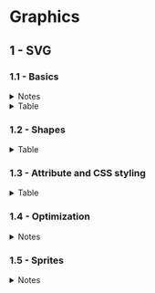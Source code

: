 # Graphics

## 1 - SVG
### 1.1 - Basics
<details>
<summary>Notes</summary>

- all tags should be closed
- `<svg width="100" height="200"></svg>` `px` default or `%`
- `width` / `height` by default = 300 x 150
- have to set sizes, otherwise it'll grow big (width of a viewport)
- viewport space = svg borders
- user space = content borders
- no viewBox: viewport = user
- with viewBox/transform: user coordinates grid moves/scales, start/end coords also change
- inside svg
    - `px` or `%` (% counts of svg sizes)
    - coords x y from top left corner (both % and px)
    - `rx` = `ry` if not specified (corner rounds % or px)

</details>

<details>
<summary>Table</summary>

|Attribute|Notes and usage|Level|
|---------|---------------|:---:|
|`viewBox`|- `x y w h` attribute only, no CSS, `px`<br>- with viewBox content fits and centers<br>- svg with no w/h but with viewBox fills the whole viewport|:seedling:|
|`preserveAspectRatio`|- changes viewBox behavior<br>- `none` doesn't preserve proportions, fills the whole svg (ex. rubber backgrounds)<br>- `xMidYMid` default, another possible `Min` `Max`<br>-- doesn't work w/o viewBox<br>-- second param indicates how the viewport fills: `melt` almost = `background: contain;` full svg and `slice` almost = `background: cover;` fills container|:seedling:|

</details>

### 1.2 - Shapes
<details>
<summary>Table</summary>

|Tag|Parameters|Notes|Level|
|---|----------|-----|:---:|
|`<rect>`|`width="50%" height="100" x="20" y="50%"`||:seedling:|
|`<polygon>`|`points="70.5 90.41 136.48"`|points = coords of peaks x, y (px only)|:seedling:|
|`<circle>`|`r="50" cx="100" cy="50%"|- `r` = radius `px` or `%`<br>- `cx` and `cy` = center coords (0 0 by default) `px` or `%`|:seedling:|
|`<ellipse>`|`rx="50" ry="40%" cx="50" cy="50%"||:seedling:|
|`<line>`|- `x1="220" y1="10%" x2="300" y2="15%"`<br>- `stroke="blue" stroke-width="5"`|`stroke-width` = 1 by default|:seedling:|
|`<polyline>`|`points="10,135 100,10 55,135"`|stroke doesn't close (unlike to `<polygon>`)|:seedling:|

</details>

### 1.3 - Attribute and CSS styling
<details>
<summary>Table</summary>

|Attribute|Property|Notes|Level|
|---------|--------|-----|:---:|
|`fill="gold"`|`fill: gold;`|if not specified = `black`|:deciduous_tree:|
|`fill-opacity="0.1"`|`fill-opacity: 1;`||:seedling:|
|`stroke="orange"`|`stroke: orange;`||:deciduous_tree:|
|`stroke-width="5"`|`stroke-width: 5;`|% also available, counts of SVG size|:deciduous_tree:|
|`stroke-opacity="0.5"`|`stroke-opacity: 1;`||:seedling:|
|`stroke-linecap="butt"`|`stroke-linecap: butt;`|- `butt` default, cuts the edges<br>- `round` rounds the edges<br>- `square` - squares the edges|:seedling:|
|`stroke-linejoin="miter"`|`stroke-linejoin: miter;`|- `miter` default, square<br>- `round`, `bevel` almost = `butt`|:seedling:|
|`stroke-dasharray="15"`|`stroke-dasharray: 50 10;`|- dashed lines<br>- `15` dashes = spaces<br>- `50 10` dash space<br>- `1 2 10 15` dash space dash space<br>- could be not even in circle|:seedling:|
|`stroke-dashoffset="10"`|`stroke-dashoffset: 1;`|move of dasharray +-|:seedling:|
</details>

### 1.4 - Optimization
<details>
<summary>Notes</summary>

- use fewer nodes
- fewer handlers
- integer numbers
- not too big grid

</details>

### 1.5 - Sprites
<details>
<summary>Notes</summary>

- HTML inline sprites `<svg style="display: none;"><symbol></symbol></svg>`
    - minus: doesn't cache in the browser
- SVG sprite file (have to add a fallback)
    - for IE support use svg4everybody
- CSS inline SVG sprite (`svg+xml`)
    - fallback base64, fallback images
    - can't change svg style properties
- using SVG fragment ids and views
    - bugs in safari

</details>
